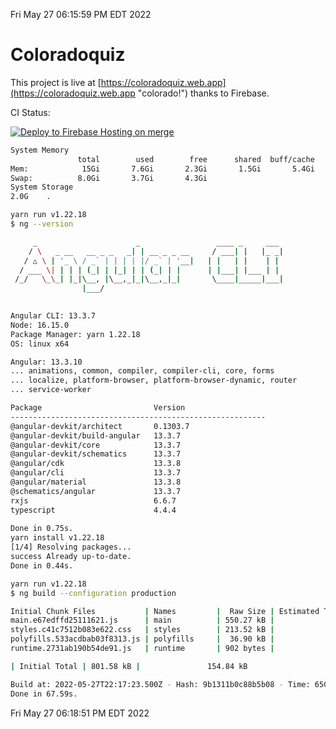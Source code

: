 Fri May 27 06:15:59 PM EDT 2022

# Coloradoquiz


This project is live at [https://coloradoquiz.web.app](https://coloradoquiz.web.app "colorado!") thanks to Firebase.

CI Status: 

[![Deploy to Firebase Hosting on merge](https://github.com/teamkushal/coloradoquiz/actions/workflows/firebase-hosting-merge.yml/badge.svg)](https://github.com/teamkushal/coloradoquiz/actions/workflows/firebase-hosting-merge.yml)

```bash
System Memory
               total        used        free      shared  buff/cache   available
Mem:            15Gi       7.6Gi       2.3Gi       1.5Gi       5.4Gi       5.9Gi
Swap:          8.0Gi       3.7Gi       4.3Gi
System Storage
2.0G	.
```
```bash
yarn run v1.22.18
$ ng --version

     _                      _                 ____ _     ___
    / \   _ __   __ _ _   _| | __ _ _ __     / ___| |   |_ _|
   / △ \ | '_ \ / _` | | | | |/ _` | '__|   | |   | |    | |
  / ___ \| | | | (_| | |_| | | (_| | |      | |___| |___ | |
 /_/   \_\_| |_|\__, |\__,_|_|\__,_|_|       \____|_____|___|
                |___/
    

Angular CLI: 13.3.7
Node: 16.15.0
Package Manager: yarn 1.22.18
OS: linux x64

Angular: 13.3.10
... animations, common, compiler, compiler-cli, core, forms
... localize, platform-browser, platform-browser-dynamic, router
... service-worker

Package                         Version
---------------------------------------------------------
@angular-devkit/architect       0.1303.7
@angular-devkit/build-angular   13.3.7
@angular-devkit/core            13.3.7
@angular-devkit/schematics      13.3.7
@angular/cdk                    13.3.8
@angular/cli                    13.3.7
@angular/material               13.3.8
@schematics/angular             13.3.7
rxjs                            6.6.7
typescript                      4.4.4
    
Done in 0.75s.
yarn install v1.22.18
[1/4] Resolving packages...
success Already up-to-date.
Done in 0.44s.
```
```bash
yarn run v1.22.18
$ ng build --configuration production

Initial Chunk Files           | Names         |  Raw Size | Estimated Transfer Size
main.e67edffd25111621.js      | main          | 550.27 kB |               130.04 kB
styles.c41c7512b083e622.css   | styles        | 213.52 kB |                12.57 kB
polyfills.533acdbab03f8313.js | polyfills     |  36.90 kB |                11.72 kB
runtime.2731ab190b54de91.js   | runtime       | 902 bytes |               517 bytes

| Initial Total | 801.58 kB |               154.84 kB

Build at: 2022-05-27T22:17:23.500Z - Hash: 9b1311b0c88b5b08 - Time: 65074ms
Done in 67.59s.
```
Fri May 27 06:18:51 PM EDT 2022
